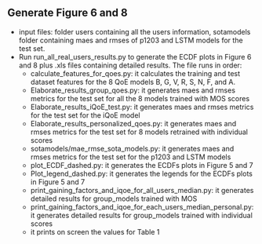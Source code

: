 ## Generate Figure 6 and 8
* input files: folder users containing all the users information, sotamodels folder containing maes and rmses of p1203 and LSTM models for the test set.
* Run run_all_real_users_results.py to generate the ECDF plots in Figure 6 and 8 plus .xls files containing detailed results. The file runs in order:
  * calculate_features_for_qoes.py: it calculates the training and test dataset features for the 8 QoE models B, G, V, R, S, N, F, and A.
  * Elaborate_results_group_qoes.py: it generates maes and rmses metrics for the test set for all the 8 models trained with MOS scores
  * Elaborate_results_iQoE_test.py: it generates maes and rmses metrics for the test set for the iQoE model
  * Elaborate_results_personalized_qoes.py: it generates maes and rmses metrics for the test set for 8 models retrained with individual scores
  * sotamodels/mae_rmse_sota_models.py: it generates maes and rmses metrics for the test set for the p1203 and LSTM models
  * plot_ECDF_dashed.py: it generates the ECDFs plots in Figure 5 and 7
  * Plot_legend_dashed.py: it generates the legends for the ECDFs plots in Figure 5 and 7
  * print_gaining_factors_and_iqoe_for_all_users_median.py: it generates detailed results for group_models trained with MOS
  * print_gaining_factors_and_iqoe_for_each_users_median_personal.py: it generates detailed results for group_models trained with individual scores
  * it prints on screen the values for Table 1